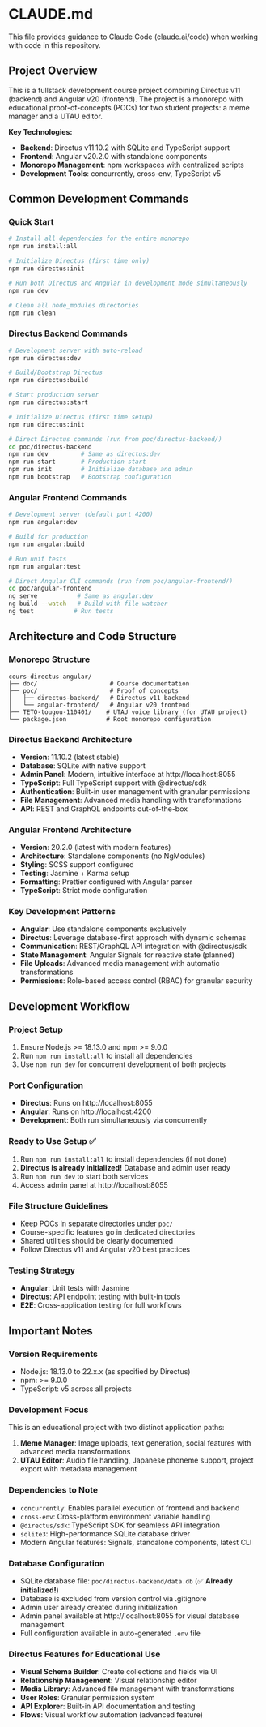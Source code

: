 # CLAUDE.md

This file provides guidance to Claude Code (claude.ai/code) when working with code in this repository.

## Project Overview

This is a fullstack development course project combining Directus v11 (backend) and Angular v20 (frontend). The project is a monorepo with educational proof-of-concepts (POCs) for two student projects: a meme manager and a UTAU editor.

**Key Technologies:**
- **Backend**: Directus v11.10.2 with SQLite and TypeScript support
- **Frontend**: Angular v20.2.0 with standalone components
- **Monorepo Management**: npm workspaces with centralized scripts
- **Development Tools**: concurrently, cross-env, TypeScript v5

## Common Development Commands

### Quick Start
```bash
# Install all dependencies for the entire monorepo
npm run install:all

# Initialize Directus (first time only)
npm run directus:init

# Run both Directus and Angular in development mode simultaneously
npm run dev

# Clean all node_modules directories
npm run clean
```

### Directus Backend Commands
```bash
# Development server with auto-reload
npm run directus:dev

# Build/Bootstrap Directus
npm run directus:build

# Start production server
npm run directus:start

# Initialize Directus (first time setup)
npm run directus:init

# Direct Directus commands (run from poc/directus-backend/)
cd poc/directus-backend
npm run dev         # Same as directus:dev
npm run start       # Production start
npm run init        # Initialize database and admin
npm run bootstrap   # Bootstrap configuration
```

### Angular Frontend Commands
```bash
# Development server (default port 4200)
npm run angular:dev

# Build for production
npm run angular:build

# Run unit tests
npm run angular:test

# Direct Angular CLI commands (run from poc/angular-frontend/)
cd poc/angular-frontend
ng serve           # Same as angular:dev
ng build --watch   # Build with file watcher
ng test           # Run tests
```

## Architecture and Code Structure

### Monorepo Structure
```
cours-directus-angular/
├── doc/                    # Course documentation
├── poc/                    # Proof of concepts
│   ├── directus-backend/   # Directus v11 backend
│   └── angular-frontend/   # Angular v20 frontend
├── TETO-tougou-110401/    # UTAU voice library (for UTAU project)
└── package.json           # Root monorepo configuration
```

### Directus Backend Architecture
- **Version**: 11.10.2 (latest stable)
- **Database**: SQLite with native support
- **Admin Panel**: Modern, intuitive interface at http://localhost:8055
- **TypeScript**: Full TypeScript support with @directus/sdk
- **Authentication**: Built-in user management with granular permissions
- **File Management**: Advanced media handling with transformations
- **API**: REST and GraphQL endpoints out-of-the-box

### Angular Frontend Architecture
- **Version**: 20.2.0 (latest with modern features)
- **Architecture**: Standalone components (no NgModules)
- **Styling**: SCSS support configured
- **Testing**: Jasmine + Karma setup
- **Formatting**: Prettier configured with Angular parser
- **TypeScript**: Strict mode configuration

### Key Development Patterns
- **Angular**: Use standalone components exclusively
- **Directus**: Leverage database-first approach with dynamic schemas
- **Communication**: REST/GraphQL API integration with @directus/sdk
- **State Management**: Angular Signals for reactive state (planned)
- **File Uploads**: Advanced media management with automatic transformations
- **Permissions**: Role-based access control (RBAC) for granular security

## Development Workflow

### Project Setup
1. Ensure Node.js >= 18.13.0 and npm >= 9.0.0
2. Run `npm run install:all` to install all dependencies
3. Use `npm run dev` for concurrent development of both projects

### Port Configuration
- **Directus**: Runs on http://localhost:8055
- **Angular**: Runs on http://localhost:4200
- **Development**: Both run simultaneously via concurrently

### Ready to Use Setup ✅
1. Run `npm run install:all` to install dependencies (if not done)
2. **Directus is already initialized!** Database and admin user ready
3. Run `npm run dev` to start both services
4. Access admin panel at http://localhost:8055

### File Structure Guidelines
- Keep POCs in separate directories under `poc/`
- Course-specific features go in dedicated directories
- Shared utilities should be clearly documented
- Follow Directus v11 and Angular v20 best practices

### Testing Strategy
- **Angular**: Unit tests with Jasmine
- **Directus**: API endpoint testing with built-in tools
- **E2E**: Cross-application testing for full workflows

## Important Notes

### Version Requirements
- Node.js: 18.13.0 to 22.x.x (as specified by Directus)
- npm: >= 9.0.0
- TypeScript: v5 across all projects

### Development Focus
This is an educational project with two distinct application paths:
1. **Meme Manager**: Image uploads, text generation, social features with advanced media transformations
2. **UTAU Editor**: Audio file handling, Japanese phoneme support, project export with metadata management

### Dependencies to Note
- `concurrently`: Enables parallel execution of frontend and backend
- `cross-env`: Cross-platform environment variable handling
- `@directus/sdk`: TypeScript SDK for seamless API integration
- `sqlite3`: High-performance SQLite database driver
- Modern Angular features: Signals, standalone components, latest CLI

### Database Configuration
- SQLite database file: `poc/directus-backend/data.db` (✅ **Already initialized!**)
- Database is excluded from version control via .gitignore
- Admin user already created during initialization
- Admin panel available at http://localhost:8055 for visual database management
- Full configuration available in auto-generated `.env` file

### Directus Features for Educational Use
- **Visual Schema Builder**: Create collections and fields via UI
- **Relationship Management**: Visual relationship editor
- **Media Library**: Advanced file management with transformations
- **User Roles**: Granular permission system
- **API Explorer**: Built-in API documentation and testing
- **Flows**: Visual workflow automation (advanced feature)